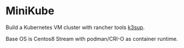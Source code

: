 # MiniKube

Build a Kubernetes VM cluster with rancher tools [k3sup](https://github.com/alexellis/k3sup).

Base OS is Centos8 Stream with podman/CRI-O as container runtime.

